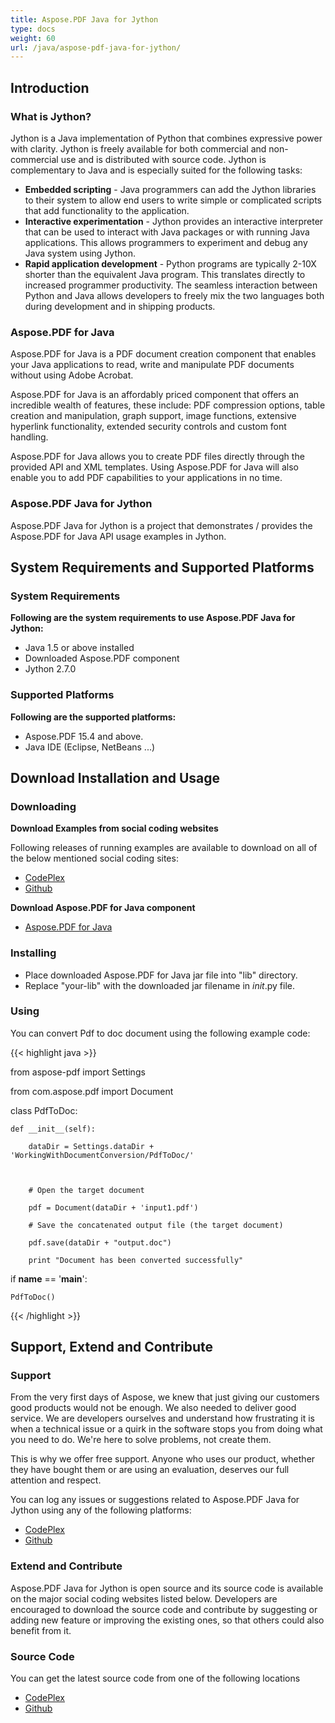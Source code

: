 ```yaml
---
title: Aspose.PDF Java for Jython
type: docs
weight: 60
url: /java/aspose-pdf-java-for-jython/
---
```


## **Introduction**
### **What is Jython?**
Jython is a Java implementation of Python that combines expressive power with clarity. Jython is freely available for both commercial and non-commercial use and is distributed with source code. Jython is complementary to Java and is especially suited for the following tasks:

- **Embedded scripting** - Java programmers can add the Jython libraries to their system to allow end users to write simple or complicated scripts that add functionality to the application.
- **Interactive experimentation** - Jython provides an interactive interpreter that can be used to interact with Java packages or with running Java applications. This allows programmers to experiment and debug any Java system using Jython.
- **Rapid application development** - Python programs are typically 2-10X shorter than the equivalent Java program. This translates directly to increased programmer productivity. The seamless interaction between Python and Java allows developers to freely mix the two languages both during development and in shipping products. 
### **Aspose.PDF for Java**
Aspose.PDF for Java is a PDF document creation component that enables your Java applications to read, write and manipulate PDF documents without using Adobe Acrobat.

Aspose.PDF for Java is an affordably priced component that offers an incredible wealth of features, these include: PDF compression options, table creation and manipulation, graph support, image functions, extensive hyperlink functionality, extended security controls and custom font handling.

Aspose.PDF for Java allows you to create PDF files directly through the provided API and XML templates. Using Aspose.PDF for Java will also enable you to add PDF capabilities to your applications in no time.
### **Aspose.PDF Java for Jython**
Aspose.PDF Java for Jython is a project that demonstrates / provides the Aspose.PDF for Java API usage examples in Jython.
## **System Requirements and Supported Platforms**
### **System Requirements**
**Following are the system requirements to use Aspose.PDF Java for Jython:**

- Java 1.5 or above installed
- Downloaded Aspose.PDF component
- Jython 2.7.0
### **Supported Platforms**
**Following are the supported platforms:**

- Aspose.PDF 15.4 and above.
- Java IDE (Eclipse, NetBeans ...)
## **Download Installation and Usage**
### **Downloading**
**Download Examples from social coding websites**

Following releases of running examples are available to download on all of the below mentioned social coding sites:

- [CodePlex](http://asposepdfjavajython.codeplex.com/releases)
- [Github](https://github.com/aspose-pdf/Aspose.PDF-for-Java/tree/master/Plugins/Aspose-Pdf-Java-for-Jython)

**Download Aspose.PDF for Java component**

- [Aspose.PDF for Java](https://downloads.aspose.com/pdf/java)
### **Installing**
- Place downloaded Aspose.PDF for Java jar file into "lib" directory.
- Replace "your-lib" with the downloaded jar filename in _*init*_.py file.
### **Using**
You can convert Pdf to doc document using the following example code:

{{< highlight java >}}

 from aspose-pdf import Settings

from com.aspose.pdf import Document

class PdfToDoc:

    def __init__(self):

        dataDir = Settings.dataDir + 'WorkingWithDocumentConversion/PdfToDoc/'



        # Open the target document

        pdf = Document(dataDir + 'input1.pdf')

        # Save the concatenated output file (the target document)

        pdf.save(dataDir + "output.doc")

        print "Document has been converted successfully"



if __name__ == '__main__':        

    PdfToDoc()

{{< /highlight >}}
## **Support, Extend and Contribute**
### **Support**
From the very first days of Aspose, we knew that just giving our customers good products would not be enough. We also needed to deliver good service. We are developers ourselves and understand how frustrating it is when a technical issue or a quirk in the software stops you from doing what you need to do. We're here to solve problems, not create them.

This is why we offer free support. Anyone who uses our product, whether they have bought them or are using an evaluation, deserves our full attention and respect.

You can log any issues or suggestions related to Aspose.PDF Java for Jython using any of the following platforms:

- [CodePlex](http://asposepdfjavajython.codeplex.com/workitem/list/basic)
- [Github](https://github.com/aspose-pdf/Aspose.PDF-for-Java/issues)
### **Extend and Contribute**
Aspose.PDF Java for Jython is open source and its source code is available on the major social coding websites listed below. Developers are encouraged to download the source code and contribute by suggesting or adding new feature or improving the existing ones, so that others could also benefit from it.
### **Source Code**
You can get the latest source code from one of the following locations

- [CodePlex](http://asposepdfjavajython.codeplex.com/SourceControl/latest)
- [Github](https://github.com/aspose-pdf/Aspose.PDF-for-Java)
